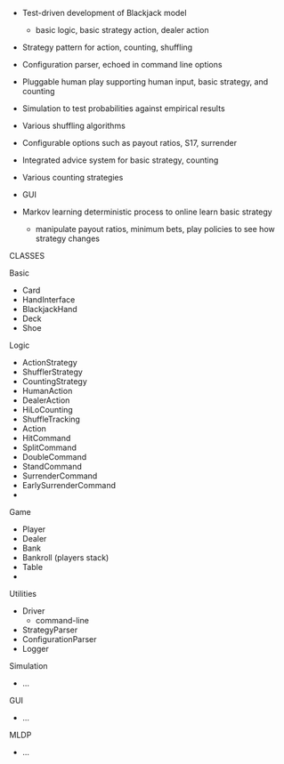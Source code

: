 
* Test-driven development of Blackjack model
  - basic logic, basic strategy action, dealer action
* Strategy pattern for action, counting, shuffling
* Configuration parser, echoed in command line options

* Pluggable human play supporting human input, basic strategy, and counting
* Simulation to test probabilities against empirical results
* Various shuffling algorithms
* Configurable options such as payout ratios, S17, surrender


* Integrated advice system for basic strategy, counting
* Various counting strategies
* GUI
* Markov learning deterministic process to online learn basic strategy
  - manipulate payout ratios, minimum bets, play policies to see how strategy changes


CLASSES

Basic
* Card
* HandInterface
* BlackjackHand
* Deck
* Shoe

Logic
* ActionStrategy
* ShufflerStrategy
* CountingStrategy
* HumanAction
* DealerAction
* HiLoCounting
* ShuffleTracking
* Action
* HitCommand
* SplitCommand
* DoubleCommand
* StandCommand
* SurrenderCommand
* EarlySurrenderCommand
* 

Game
* Player
* Dealer
* Bank
* Bankroll (players stack)
* Table
* 

Utilities
* Driver
  - command-line
* StrategyParser
* ConfigurationParser
* Logger

Simulation
* ...

GUI
* ...

MLDP
* ...

